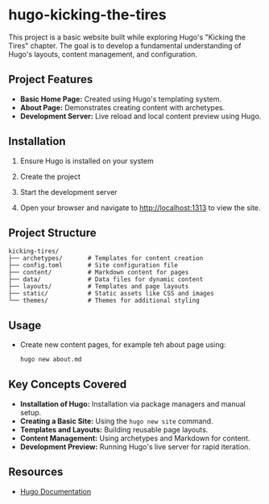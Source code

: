 # hugo-kicking-the-tires

This project is a basic website built while exploring Hugo's "Kicking the Tires" chapter. The goal is to develop a fundamental understanding of Hugo's layouts, content management, and configuration.

## Project Features

- **Basic Home Page:** Created using Hugo's templating system.
- **About Page:** Demonstrates creating content with archetypes.
- **Development Server:** Live reload and local content preview using Hugo.

## Installation

1. Ensure Hugo is installed on your system

2. Create the project

3. Start the development server

4. Open your browser and navigate to [http://localhost:1313](http://localhost:1313) to view the site.

## Project Structure

```
kicking-tires/
├── archetypes/       # Templates for content creation
├── config.toml       # Site configuration file
├── content/          # Markdown content for pages
├── data/             # Data files for dynamic content
├── layouts/          # Templates and page layouts
├── static/           # Static assets like CSS and images
└── themes/           # Themes for additional styling
```

## Usage

- Create new content pages, for example teh about page using:

  ```bash
  hugo new about.md
  ```

## Key Concepts Covered

- **Installation of Hugo:** Installation via package managers and manual setup.
- **Creating a Basic Site:** Using the `hugo new site` command.
- **Templates and Layouts:** Building reusable page layouts.
- **Content Management:** Using archetypes and Markdown for content.
- **Development Preview:** Running Hugo's live server for rapid iteration.

## Resources

- [Hugo Documentation](https://gohugo.io/documentation/)
